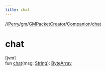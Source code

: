 ```yaml
---
title: chat
---
```

//[Perry](../../../../index.html)/[gm](../../index.html)/[GMPacketCreator](../index.html)/[Companion](index.html)/[chat](chat.html)



# chat



[jvm]\
fun [chat](chat.html)(msg: [String](https://kotlinlang.org/api/latest/jvm/stdlib/kotlin/-string/index.html)): [ByteArray](https://kotlinlang.org/api/latest/jvm/stdlib/kotlin/-byte-array/index.html)




